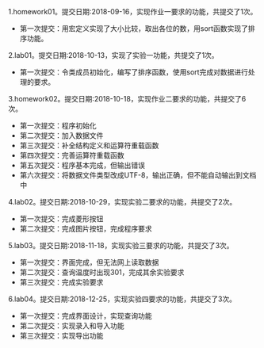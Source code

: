 ﻿1.homework01。提交日期:2018-09-16，实现作业一要求的功能，共提交了1次。
- 第一次提交：用宏定义实现了大小比较，取出各位的数，用sort函数实现了排序功能。

2.lab01。提交日期:2018-10-13，实现了实验一功能，共提交了1次。
- 第一次提交：令类成员初始化，编写了排序函数，使用sort完成对数据进行处理的要求。

3.homework02。提交日期:2018-10-18，实现作业二要求的功能，共提交了6次。
- 第一次提交：程序初始化
- 第二次提交：加入数据文件
- 第三次提交：补全结构定义和运算符重载函数
- 第四次提交：完善运算符重载函数
- 第五次提交：程序基本完成，但输出错误
- 第六次提交：将数据文件类型改成UTF-8，输出正确，但不能自动输出到文档中

4.lab02。提交日期:2018-10-29，实现实验二要求的功能，共提交了2次。

- 第一次提交：完成菱形按钮
- 第二次提交：完成图片按钮，完成程序要求

5.lab03。提交日期:2018-11-18，实现实验三要求的功能，共提交了3次。

- 第一次提交：界面完成，但无法网上读取数据
- 第二次提交：查询温度时出现301，完成其余实验要求
- 第三次提交：完成实验要求

6.lab04。提交日期:2018-12-25，实现实验四要求的功能，共提交了3次。

- 第一次提交：完成界面设计，实现查询功能
- 第二次提交：实现录入和导入功能
- 第三次提交：实现导出功能